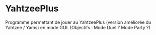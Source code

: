 # YahtzeePlus
Programme permettant de jouer au YahtzeePlus (version améliorée du Yahtzee / Yams) en mode GUI. (Objectifs : Mode Duel ? Mode Party ?)
